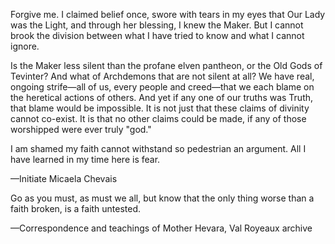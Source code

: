Forgive me. I claimed belief once, swore with tears in my eyes that Our Lady was the Light, and through her blessing, I knew the Maker. But I cannot brook the division between what I have tried to know and what I cannot ignore.

Is the Maker less silent than the profane elven pantheon, or the Old Gods of Tevinter? And what of Archdemons that are not silent at all? We have real, ongoing strife—all of us, every people and creed—that we each blame on the heretical actions of others. And yet if any one of our truths was Truth, that blame would be impossible. It is not just that these claims of divinity cannot co-exist. It is that no other claims could be made, if any of those worshipped were ever truly "god."

I am shamed my faith cannot withstand so pedestrian an argument. All I have learned in my time here is fear.

—Initiate Micaela Chevais

Go as you must, as must we all, but know that the only thing worse than a faith broken, is a faith untested.

—Correspondence and teachings of Mother Hevara, Val Royeaux archive
